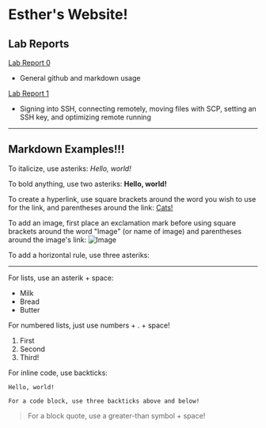 # Esther's Website!
## Lab Reports
[Lab Report 0](https://esthert13.github.io/cse15l-lab-reports/lab-report-1-week-0.html)
* General github and markdown usage

[Lab Report 1](https://esthert13.github.io/cse15l-lab-reports/lab-report-1.html)
* Signing into SSH, connecting remotely, moving files with SCP, setting an SSH key, and optimizing remote running


***


## Markdown Examples!!!

To italicize, use asteriks: *Hello, world!*

To bold anything, use two asteriks: **Hello, world!** 

To create a hyperlink, use square brackets around the word you wish to use for the link, and parentheses around the link: [Cats!](https://i.pinimg.com/736x/33/32/6d/33326dcddbf15c56d631e374b62338dc.jpg)

To add an image, first place an exclamation mark before using square brackets around the word "Image" (or name of image) and parentheses around the image's link: ![Image](https://play-lh.googleusercontent.com/XVHP0sBKrRJYZq_dB1RalwSmx5TcYYRRfYMFO18jgNAnxHAIA1osxM55XHYTb3LpkV8)

To add a horizontal rule, use three asteriks: 
***

For lists, use an asterik + space: 
* Milk
* Bread
* Butter

For numbered lists, just use numbers + . + space!
1. First 
2. Second
3. Third!

For inline code, use backticks:

`Hello, world!`


```
For a code block, use three backticks above and below!
```

> For a block quote, use a greater-than symbol + space!
